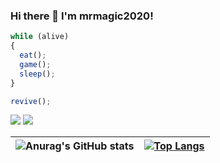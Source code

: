 ### Hi there 👋 I'm mrmagic2020!

``` js
while (alive)
{
  eat();
  game();
  sleep();
}

revive();
```

[![](https://img.shields.io/badge/Game-Minecraft%20Bedrock-green?style=for-the-badge&logo=microsoft)](https://minecraft.net) [![](https://img.shields.io/badge/Game-OpenRCT2-orange?style=for-the-badge&logo=steam)](https://openrct2.org)

|![Anurag's GitHub stats](https://github-readme-stats.vercel.app/api?username=mrmagic2020&count_private=true&show_icons=true&hide_border=true&theme=transparent&custom_title=My%20GitHub%20Stats) | [![Top Langs](https://github-readme-stats.vercel.app/api/top-langs/?username=mrmagic2020&size_weight=0.5&count_weight=0.5&theme=transparent&hide_border=true)](https://github.com/anuraghazra/github-readme-stats)|
| ------------- | ------------- |
